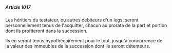 ##### Article 1017

Les héritiers du testateur, ou autres débiteurs d'un legs, seront personnellement tenus de l'acquitter, chacun au prorata de la part et portion dont ils profiteront dans la succession.

Ils en seront tenus hypothécairement pour le tout, jusqu'à concurrence de la valeur des immeubles de la succession dont ils seront détenteurs.


